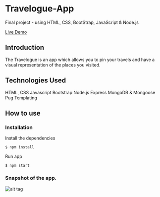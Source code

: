 # Travelogue-App

Final project - using HTML, CSS, BootStrap, JavaScript & Node.js

[Live Demo](https://www.google.com)

## Introduction
The Travelogue is an app which allows you to pin your travels and have a visual representation of the places you visited.

## Technologies Used
HTML, CSS
Javascript
Bootstrap
Node.js
Express
MongoDB & Mongoose
Pug Templating

## How to use
### Installation
Install the dependencies

```$ npm install```

Run app

```$ npm start```

### Snapshot of the app.
![alt tag](https://github.com/elza-s/Travelogue-App/blob/main/public/img/Screen%20Shot%20-1.png)


